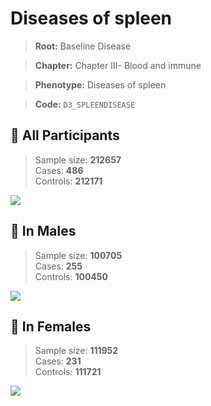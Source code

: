 # Diseases of spleen

> **Root:** Baseline Disease  

> **Chapter:** Chapter III- Blood and immune  

> **Phenotype:** Diseases of spleen  

> **Code:** `D3_SPLEENDISEASE`

## 🧪 All Participants  
> Sample size: **212657**  
> Cases: **486**  
> Controls: **212171**
<img src="/Disease/Figures/ALL/Incidence/D3_SPLEENDISEASE.png"/>
<CsvTable src="/Disease_Data/ALL/Incidence/COX_D3_SPLEENDISEASE.csv" label="🔍 View full results" />

## 👨 In Males  
> Sample size: **100705**  
> Cases: **255**  
> Controls: **100450**
<img src="/Disease/Figures/Male/Incidence/D3_SPLEENDISEASE.png"/>
<CsvTable src="/Disease_Data/Male/Incidence/COX_D3_SPLEENDISEASE.csv" label="🔍 View full results" />

## 👩 In Females  
> Sample size: **111952**  
> Cases: **231**  
> Controls: **111721**
<img src="/Disease/Figures/Female/Incidence/D3_SPLEENDISEASE.png"/>
<CsvTable src="/Disease_Data/Female/Incidence/COX_D3_SPLEENDISEASE.csv" label="🔍 View full results" />
